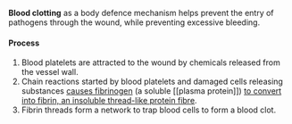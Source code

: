 **Blood clotting** as a body defence mechanism helps prevent the entry of pathogens through the wound, while preventing excessive bleeding.

#### Process
1. Blood platelets are attracted to the wound by chemicals released from the vessel wall.
2. Chain reactions started by blood platelets and damaged cells releasing substances <u>causes fibrinogen</u> (a soluble [[plasma protein]]) <u>to convert into fibrin, an insoluble thread-like protein fibre</u>.
3. Fibrin threads form a network to trap blood cells to form a blood clot.
